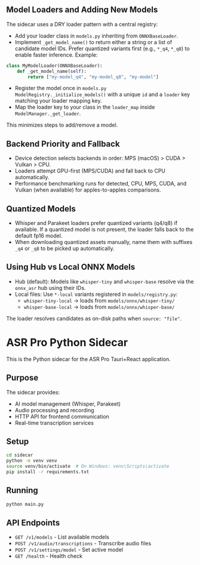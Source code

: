 ## Model Loaders and Adding New Models

The sidecar uses a DRY loader pattern with a central registry:

- Add your loader class in `models.py` inheriting from `ONNXBaseLoader`.
- Implement `_get_model_name()` to return either a string or a list of candidate model IDs. Prefer quantized variants first (e.g., `*_q4`, `*_q8`) to enable faster inference. Example:

```python
class MyModelLoader(ONNXBaseLoader):
    def _get_model_name(self):
        return ["my-model_q4", "my-model_q8", "my-model"]
```

- Register the model once in `models.py` `ModelRegistry._initialize_models()` with a unique `id` and a `loader` key matching your loader mapping key.
- Map the loader key to your class in the `loader_map` inside `ModelManager._get_loader`.

This minimizes steps to add/remove a model.

## Backend Priority and Fallback

- Device detection selects backends in order: MPS (macOS) > CUDA > Vulkan > CPU.
- Loaders attempt GPU-first (MPS/CUDA) and fall back to CPU automatically.
- Performance benchmarking runs for detected, CPU, MPS, CUDA, and Vulkan (when available) for apples-to-apples comparisons.

## Quantized Models

- Whisper and Parakeet loaders prefer quantized variants (q4/q8) if available. If a quantized model is not present, the loader falls back to the default fp16 model.
- When downloading quantized assets manually, name them with suffixes `_q4` or `_q8` to be picked up automatically.

## Using Hub vs Local ONNX Models

- Hub (default): Models like `whisper-tiny` and `whisper-base` resolve via the `onnx_asr` hub using their IDs.
- Local files: Use `*-local` variants registered in `models/registry.py`:
  - `whisper-tiny-local` → loads from `models/onnx/whisper-tiny/`
  - `whisper-base-local` → loads from `models/onnx/whisper-base/`

The loader resolves candidates as on-disk paths when `source: "file"`.
# ASR Pro Python Sidecar

This is the Python sidecar for the ASR Pro Tauri+React application.

## Purpose

The sidecar provides:
- AI model management (Whisper, Parakeet)
- Audio processing and recording
- HTTP API for frontend communication
- Real-time transcription services

## Setup

```bash
cd sidecar
python -m venv venv
source venv/bin/activate  # On Windows: venv\Scripts\activate
pip install -r requirements.txt
```

## Running

```bash
python main.py
```

## API Endpoints

- `GET /v1/models` - List available models
- `POST /v1/audio/transcriptions` - Transcribe audio files
- `POST /v1/settings/model` - Set active model
- `GET /health` - Health check
